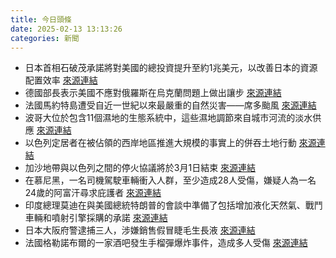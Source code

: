 ```yaml
---
title: 今日頭條
date: 2025-02-13 13:13:26
categories: 新聞            
---
```

- 日本首相石破茂承諾將對美國的總投資提升至約1兆美元，以改善日本的資源配置效率 [來源連結](https://asiatimes.com/2025/02/japan-goes-for-broke-with-1-trillion-trump-bet/)
- 德國部長表示美國不應對俄羅斯在烏克蘭問題上做出讓步 [來源連結](https://www.theguardian.com/world/2025/feb/13/us-should-not-have-made-concessions-to-russia-over-ukraine-german-minister-says)
- 法國馬約特島遭受自近一世紀以來最嚴重的自然災害——席多颱風 [來源連結](https://www.theguardian.com/commentisfree/2025/feb/13/france-mayotte-indian-ocean-island-cyclone)
- 波哥大位於包含11個濕地的生態系統中，這些濕地調節來自城市河流的淡水供應 [來源連結](https://www.theguardian.com/global-development/2025/feb/13/water-colombia-bogota-bring-its-wetlands-back-from-the-brink-urban-development)
- 以色列定居者在被佔領的西岸地區推進大規模的事實上的併吞土地行動 [來源連結](https://www.theguardian.com/world/2025/feb/13/last-nail-in-the-coffin-israeli-settlers-push-on-with-fresh-west-bank-land-grab)
- 加沙地帶與以色列之間的停火協議將於3月1日結束 [來源連結](https://asiatimes.com/2025/02/will-gaza-ceasefire-hold-will-trumps-takeover-happen/)
- 在慕尼黑，一名司機駕駛車輛衝入人群，至少造成28人受傷，嫌疑人為一名24歲的阿富汗尋求庇護者 [來源連結](https://www.thehindu.com/news/international/car-drives-into-crowd-in-munich-several-injured/article69214921.ece)
- 印度總理莫迪在與美國總統特朗普的會談中準備了包括增加液化天然氣、戰鬥車輛和噴射引擎採購的承諾 [來源連結](https://www.thehindu.com/news/international/pm-modi-brings-tariff-gift-to-trump-talks/article69214266.ece)
- 日本大阪府警逮捕三人，涉嫌銷售假冒睫毛生長液 [來源連結](https://www.japantimes.co.jp/news/2025/02/13/japan/crime-legal/japan-counterfeit-sale-arrest/)
- 法國格勒諾布爾的一家酒吧發生手榴彈爆炸事件，造成多人受傷 [來源連結](https://www.theguardian.com/world/2025/feb/13/france-grenade-blast-grenoble-injured)



